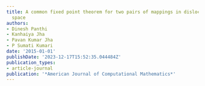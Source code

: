 ```yaml
---
title: A common fixed point theorem for two pairs of mappings in dislocated metric
  space
authors:
- Dinesh Panthi
- Kanhaiya Jha
- Pavan Kumar Jha
- P Sumati Kumari
date: '2015-01-01'
publishDate: '2023-12-17T15:52:35.044484Z'
publication_types:
- article-journal
publication: '*American Journal of Computational Mathematics*'
---
```

